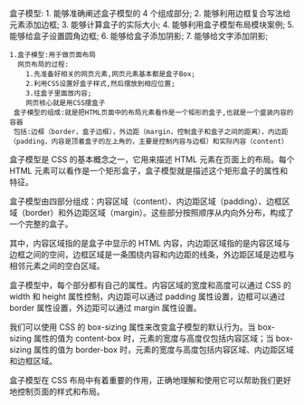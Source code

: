 盒子模型: 1. 能够准确阐述盒子模型的 4 个组成部分; 2. 能够利用边框复合写法给元素添加边框; 3. 能够计算盒子的实际大小; 4. 能够利用盒子模型布局模块案例; 5. 能够给盒子设置圆角边框; 6. 能够给盒子添加阴影; 7. 能够给文字添加阴影; 

    1.盒子模型:用于做页面布局
      网页布局的过程:
        1.先准备好相关的网页元素,网页元素基本都是盒子Box;
        2.利用CSS设置好盒子样式,然后摆放到相应位置;
        3.往盒子里面放内容;
        网页核心就是用CSS摆盒子
     盒子模型的组成:就是把HTML页面中的布局元素看作是一个矩形的盒子,也就是一个盛装内容的容器
     包括:边框（border，盒子边框），外边距（margin，控制盒子和盒子之间的距离），内边距（padding，内容是顶着盒子的左上角的，主要是控制内容与边框）和实际内容（content）

盒子模型是 CSS 的基本概念之一，它用来描述 HTML 元素在页面上的布局。每个 HTML 元素可以看作是一个矩形盒子，盒子模型就是描述这个矩形盒子的属性和特征。 
 
盒子模型由四部分组成：内容区域（content）、内边距区域（padding）、边框区域（border）和外边距区域（margin）。这些部分按照顺序从内向外分布，构成了一个完整的盒子。 
 
其中，内容区域指的是盒子中显示的 HTML 内容，内边距区域指的是内容区域与边框之间的空间，边框区域是一条围绕内容和内边距的线条，外边距区域是边框与相邻元素之间的空白区域。 
 
盒子模型中，每个部分都有自己的属性。内容区域的宽度和高度可以通过 CSS 的 width 和 height 属性控制，内边距可以通过 padding 属性设置，边框可以通过 border 属性设置，外边距可以通过 margin 属性设置。 
 
我们可以使用 CSS 的 box-sizing 属性来改变盒子模型的默认行为。当 box-sizing 属性的值为 content-box 时，元素的宽度与高度仅包括内容区域；当 box-sizing 属性的值为 border-box 时，元素的宽度与高度包括内容区域、内边距区域和边框区域。 
 
盒子模型在 CSS 布局中有着重要的作用，正确地理解和使用它可以帮助我们更好地控制页面的样式和布局。
